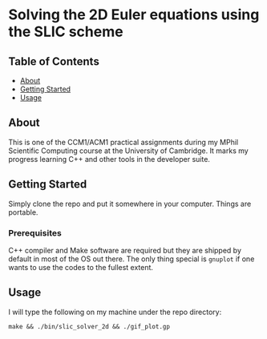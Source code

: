 # Solving the 2D Euler equations using the SLIC scheme

## Table of Contents

- [About](#about)
- [Getting Started](#getting_started)
- [Usage](#usage)

## About <a name = "about"></a>

This is one of the CCM1/ACM1 practical assignments during my MPhil Scientific Computing course at the University of Cambridge. It marks my progress learning C++ and other tools in the developer suite.

## Getting Started <a name = "getting_started"></a>

Simply clone the repo and put it somewhere in your computer. Things are portable.

### Prerequisites

C++ compiler and Make software are required but they are shipped by default in most of the OS out there. The only thing special is `gnuplot` if one wants to use the codes to the fullest extent.

## Usage <a name = "usage"></a>

I will type the following on my machine under the repo directory:

````
make && ./bin/slic_solver_2d && ./gif_plot.gp
````
